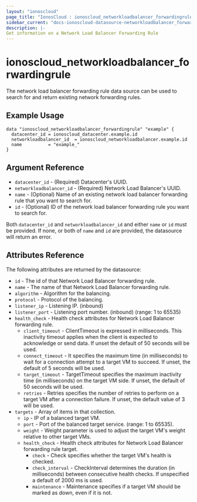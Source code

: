 ```yaml
---
layout: "ionoscloud"
page_title: "IonosCloud : ionoscloud_networkloadbalancer_forwardingrule"
sidebar_current: "docs-ionoscloud-datasource-networkloadbalancer_forwardingrule"
description: |-
Get information on a Network Load Balancer Forwarding Rule
---
```


# ionoscloud_networkloadbalancer_forwardingrule

The network load balancer forwarding rule data source can be used to search for and return existing network forwarding rules.

## Example Usage

```hcl
data "ionoscloud_networkloadbalancer_forwardingrule" "example" {
  datacenter_id = ionoscloud_datacenter.example.id
  networkloadbalancer_id  = ionoscloud_networkloadbalancer.example.id
  name			= "example_"
}
```

## Argument Reference

* `datacenter_id` - (Required) Datacenter's UUID.
* `networkloadbalancer_id` - (Required) Network Load Balancer's UUID.
* `name` - (Optional) Name of an existing network load balancer forwarding rule that you want to search for.
* `id` - (Optional) ID of the network load balancer forwarding rule you want to search for.

Both `datacenter_id` and `networkloadbalancer_id` and either `name` or `id` must be provided. If none, or both of `name` and `id` are provided, the datasource will return an error.

## Attributes Reference

The following attributes are returned by the datasource:

* `id` - The id of that Network Load Balancer forwarding rule.
* `name` - The name of that Network Load Balancer forwarding rule.
* `algorithm` - Algorithm for the balancing.
* `protocol` - Protocol of the balancing.
* `listener_ip` - Listening IP. (inbound)
* `listener_port` - Listening port number. (inbound) (range: 1 to 65535)
* `health_check` - Health check attributes for Network Load Balancer forwarding rule.
    * `client_timeout` - ClientTimeout is expressed in milliseconds. This inactivity timeout applies when the client is expected to acknowledge or send data. If unset the default of 50 seconds will be used.
    * `connect_timeout` - It specifies the maximum time (in milliseconds) to wait for a connection attempt to a target VM to succeed. If unset, the default of 5 seconds will be used.
    * `target_timeout` - TargetTimeout specifies the maximum inactivity time (in milliseconds) on the target VM side. If unset, the default of 50 seconds will be used.
    * `retries` - Retries specifies the number of retries to perform on a target VM after a connection failure. If unset, the default value of 3 will be used.
* `targets` - Array of items in that collection.
    * `ip` -  IP of a balanced target VM.
    * `port` - Port of the balanced target service. (range: 1 to 65535).
    * `weight` - Weight parameter is used to adjust the target VM's weight relative to other target VMs.
    * `health_check` -  Health check attributes for Network Load Balancer forwarding rule target.
        * `check` - Check specifies whether the target VM's health is checked.
        * `check_interval` - CheckInterval determines the duration (in milliseconds) between consecutive health checks. If unspecified a default of 2000 ms is used.
        * `maintenance` - Maintenance specifies if a target VM should be marked as down, even if it is not.
